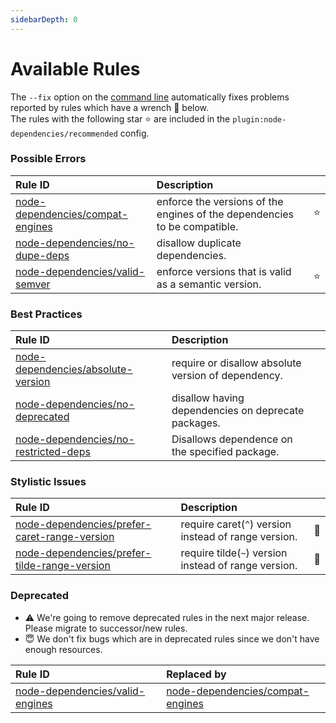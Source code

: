 ```yaml
---
sidebarDepth: 0
---
```


# Available Rules

The `--fix` option on the [command line](https://eslint.org/docs/user-guide/command-line-interface#fixing-problems) automatically fixes problems reported by rules which have a wrench :wrench: below.  
The rules with the following star :star: are included in the `plugin:node-dependencies/recommended` config.

<!-- This file is automatically generated in tools/update-docs-rules-index.js, do not change! -->

### Possible Errors

| Rule ID | Description |    |
|:--------|:------------|:---|
| [node-dependencies/compat-engines](./compat-engines.md) | enforce the versions of the engines of the dependencies to be compatible. | :star: |
| [node-dependencies/no-dupe-deps](./no-dupe-deps.md) | disallow duplicate dependencies. |  |
| [node-dependencies/valid-semver](./valid-semver.md) | enforce versions that is valid as a semantic version. | :star: |

### Best Practices

| Rule ID | Description |    |
|:--------|:------------|:---|
| [node-dependencies/absolute-version](./absolute-version.md) | require or disallow absolute version of dependency. |  |
| [node-dependencies/no-deprecated](./no-deprecated.md) | disallow having dependencies on deprecate packages. |  |
| [node-dependencies/no-restricted-deps](./no-restricted-deps.md) | Disallows dependence on the specified package. |  |

### Stylistic Issues

| Rule ID | Description |    |
|:--------|:------------|:---|
| [node-dependencies/prefer-caret-range-version](./prefer-caret-range-version.md) | require caret(`^`) version instead of range version. | :wrench: |
| [node-dependencies/prefer-tilde-range-version](./prefer-tilde-range-version.md) | require tilde(`~`) version instead of range version. | :wrench: |

### Deprecated

- :warning: We're going to remove deprecated rules in the next major release. Please migrate to successor/new rules.
- :innocent: We don't fix bugs which are in deprecated rules since we don't have enough resources.

| Rule ID | Replaced by |
|:--------|:------------|
| [node-dependencies/valid-engines](./valid-engines.md) | [node-dependencies/compat-engines](./compat-engines.md.md) |
